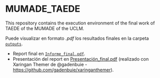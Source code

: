 # MUMADE_TAEDE

This repository contains the execution environment of the final work of TAEDE of the MUMADE of the UCLM.

Puede visualizar en formato _.pdf_ los resultados finales en la carpeta [`outputs`](https://github.com/sperezpujol/MUMADE_TAEDE/tree/main/outputs).

  + Report final en [`Informe_final.pdf`](https://github.com/sperezpujol/MUMADE_TAEDE/blob/main/outputs/Informe_final.pdf).
  + Presentación del report en [Presentación_final.pdf](https://github.com/sperezpujol/MUMADE_TAEDE/blob/main/outputs/Presentaci%C3%B3n_final.pdf) (realizado con Xaringan Themer de @gadenbuie - https://github.com/gadenbuie/xaringanthemer).
